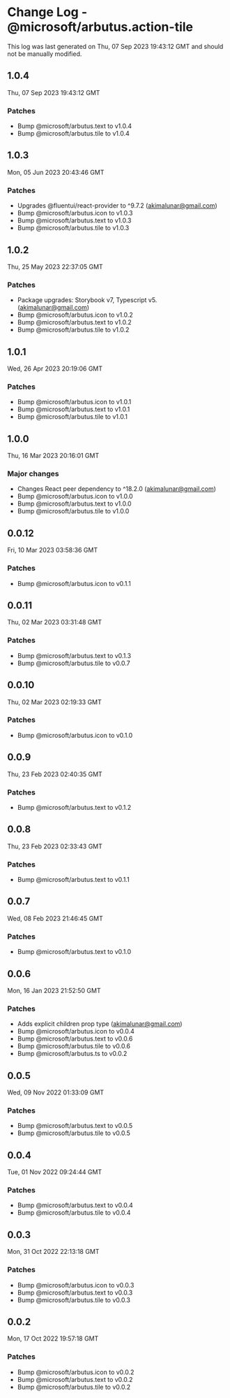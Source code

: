 # Change Log - @microsoft/arbutus.action-tile

This log was last generated on Thu, 07 Sep 2023 19:43:12 GMT and should not be manually modified.

<!-- Start content -->

## 1.0.4

Thu, 07 Sep 2023 19:43:12 GMT

### Patches

- Bump @microsoft/arbutus.text to v1.0.4
- Bump @microsoft/arbutus.tile to v1.0.4

## 1.0.3

Mon, 05 Jun 2023 20:43:46 GMT

### Patches

- Upgrades @fluentui/react-provider to ^9.7.2 (akimalunar@gmail.com)
- Bump @microsoft/arbutus.icon to v1.0.3
- Bump @microsoft/arbutus.text to v1.0.3
- Bump @microsoft/arbutus.tile to v1.0.3

## 1.0.2

Thu, 25 May 2023 22:37:05 GMT

### Patches

- Package upgrades: Storybook v7, Typescript v5. (akimalunar@gmail.com)
- Bump @microsoft/arbutus.icon to v1.0.2
- Bump @microsoft/arbutus.text to v1.0.2
- Bump @microsoft/arbutus.tile to v1.0.2

## 1.0.1

Wed, 26 Apr 2023 20:19:06 GMT

### Patches

- Bump @microsoft/arbutus.icon to v1.0.1
- Bump @microsoft/arbutus.text to v1.0.1
- Bump @microsoft/arbutus.tile to v1.0.1

## 1.0.0

Thu, 16 Mar 2023 20:16:01 GMT

### Major changes

- Changes React peer dependency to ^18.2.0 (akimalunar@gmail.com)
- Bump @microsoft/arbutus.icon to v1.0.0
- Bump @microsoft/arbutus.text to v1.0.0
- Bump @microsoft/arbutus.tile to v1.0.0

## 0.0.12

Fri, 10 Mar 2023 03:58:36 GMT

### Patches

- Bump @microsoft/arbutus.icon to v0.1.1

## 0.0.11

Thu, 02 Mar 2023 03:31:48 GMT

### Patches

- Bump @microsoft/arbutus.text to v0.1.3
- Bump @microsoft/arbutus.tile to v0.0.7

## 0.0.10

Thu, 02 Mar 2023 02:19:33 GMT

### Patches

- Bump @microsoft/arbutus.icon to v0.1.0

## 0.0.9

Thu, 23 Feb 2023 02:40:35 GMT

### Patches

- Bump @microsoft/arbutus.text to v0.1.2

## 0.0.8

Thu, 23 Feb 2023 02:33:43 GMT

### Patches

- Bump @microsoft/arbutus.text to v0.1.1

## 0.0.7

Wed, 08 Feb 2023 21:46:45 GMT

### Patches

- Bump @microsoft/arbutus.text to v0.1.0

## 0.0.6

Mon, 16 Jan 2023 21:52:50 GMT

### Patches

- Adds explicit children prop type (akimalunar@gmail.com)
- Bump @microsoft/arbutus.icon to v0.0.4
- Bump @microsoft/arbutus.text to v0.0.6
- Bump @microsoft/arbutus.tile to v0.0.6
- Bump @microsoft/arbutus.ts to v0.0.2

## 0.0.5

Wed, 09 Nov 2022 01:33:09 GMT

### Patches

- Bump @microsoft/arbutus.text to v0.0.5
- Bump @microsoft/arbutus.tile to v0.0.5

## 0.0.4

Tue, 01 Nov 2022 09:24:44 GMT

### Patches

- Bump @microsoft/arbutus.text to v0.0.4
- Bump @microsoft/arbutus.tile to v0.0.4

## 0.0.3

Mon, 31 Oct 2022 22:13:18 GMT

### Patches

- Bump @microsoft/arbutus.icon to v0.0.3
- Bump @microsoft/arbutus.text to v0.0.3
- Bump @microsoft/arbutus.tile to v0.0.3

## 0.0.2

Mon, 17 Oct 2022 19:57:18 GMT

### Patches

- Bump @microsoft/arbutus.icon to v0.0.2
- Bump @microsoft/arbutus.text to v0.0.2
- Bump @microsoft/arbutus.tile to v0.0.2
